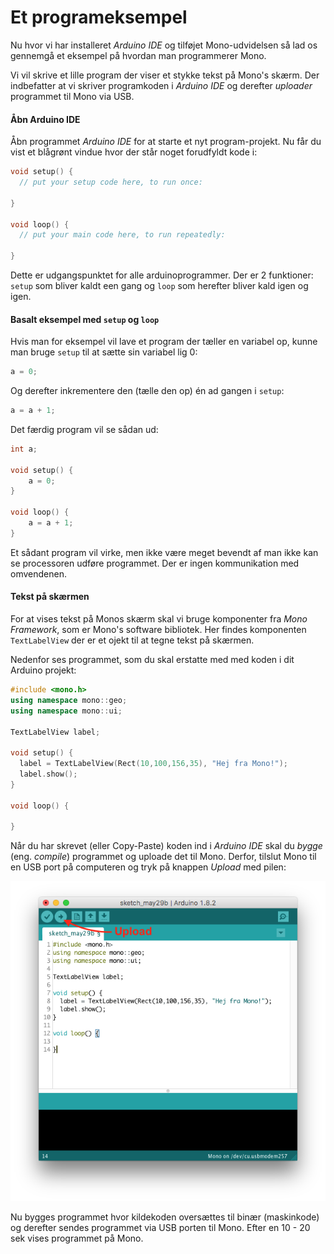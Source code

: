 # Et programeksempel

Nu hvor vi har installeret *Arduino IDE* og tilføjet Mono-udvidelsen så lad os gennemgå et eksempel på hvordan man programmerer Mono.

Vi vil skrive et lille program der viser et stykke tekst på Mono's skærm. Der indbefatter at vi skriver programkoden i *Arduino IDE* og derefter *uploader* programmet til Mono via USB.

#### Åbn Arduino IDE

Åbn programmet *Arduino IDE* for at starte et nyt program-projekt. Nu får du vist et blågrønt vindue hvor der står noget forudfyldt kode i:

```cpp
void setup() {
  // put your setup code here, to run once:

}

void loop() {
  // put your main code here, to run repeatedly:

}
```

Dette er udgangspunktet for alle arduinoprogrammer. Der er 2 funktioner: `setup` som bliver kaldt een gang og `loop` som herefter bliver kald igen og igen.

#### Basalt eksempel med `setup` og `loop`

Hvis man for eksempel vil lave et program der tæller en variabel op, kunne man bruge `setup` til at sætte sin variabel lig 0:

```cpp
a = 0;
```

Og derefter inkrementere den (tælle den op) én ad gangen i `setup`:

```cpp
a = a + 1;
```

Det færdig program vil se sådan ud:

```cpp
int a;

void setup() {
    a = 0;
}

void loop() {
    a = a + 1;
}
```

Et sådant program vil virke, men ikke være meget bevendt af man ikke kan se processoren udføre programmet. Der er ingen kommunikation med omvendenen.

#### Tekst på skærmen

For at vises tekst på Monos skærm skal vi bruge komponenter fra *Mono Framework*, som er Mono's software bibliotek. Her findes komponenten `TextLabelView` der er et ojekt til at tegne tekst på skærmen.

Nedenfor ses programmet, som du skal erstatte med med koden i dit Arduino projekt:

```cpp
#include <mono.h>
using namespace mono::geo;
using namespace mono::ui;

TextLabelView label;

void setup() {
  label = TextLabelView(Rect(10,100,156,35), "Hej fra Mono!");
  label.show();
}

void loop() {

}
```

Når du har skrevet (eller Copy-Paste) koden ind i *Arduino IDE* skal du *bygge* (eng. *compile*) programmet og uploade det til Mono. Derfor, tilslut Mono til en USB port på computeren og tryk på knappen *Upload* med pilen:

![Upload program](hello-world-code.png)

Nu bygges programmet hvor kildekoden oversættes til binær (maskinkode) og derefter sendes programmet via USB porten til Mono. Efter en 10 - 20 sek vises programmet på Mono.